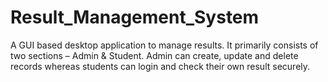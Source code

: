 # Result_Management_System
A GUI based desktop application to manage results. It primarily consists of two sections – Admin & Student. Admin can create, update and delete records whereas students can login and check their own result securely.
